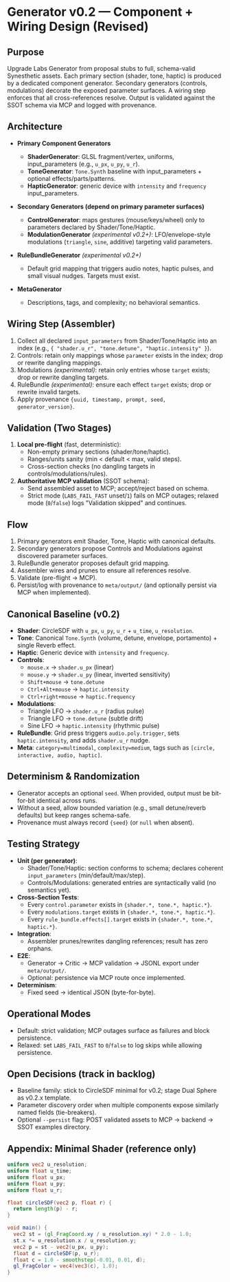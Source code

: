 # Generator v0.2 — Component + Wiring Design (Revised)

## Purpose
Upgrade Labs Generator from proposal stubs to full, schema-valid Synesthetic assets. Each primary section (shader, tone, haptic) is produced by a dedicated component generator. Secondary generators (controls, modulations) decorate the exposed parameter surfaces. A wiring step enforces that all cross-references resolve. Output is validated against the SSOT schema via MCP and logged with provenance.

## Architecture
- **Primary Component Generators**
  - **ShaderGenerator**: GLSL fragment/vertex, uniforms, input_parameters (e.g., `u_px`, `u_py`, `u_r`).
  - **ToneGenerator**: `Tone.Synth` baseline with input_parameters + optional effects/parts/patterns.
  - **HapticGenerator**: generic device with `intensity` and `frequency` input_parameters.

- **Secondary Generators (depend on primary parameter surfaces)**
  - **ControlGenerator**: maps gestures (mouse/keys/wheel) only to parameters declared by Shader/Tone/Haptic.
  - **ModulationGenerator** *(experimental v0.2+)*: LFO/envelope-style modulations (`triangle`, `sine`, additive) targeting valid parameters.

- **RuleBundleGenerator** *(experimental v0.2+)*
  - Default grid mapping that triggers audio notes, haptic pulses, and small visual nudges. Targets must exist.

- **MetaGenerator**
  - Descriptions, tags, and complexity; no behavioral semantics.

## Wiring Step (Assembler)
1. Collect all declared `input_parameters` from Shader/Tone/Haptic into an index (e.g., `{ "shader.u_r", "tone.detune", "haptic.intensity" }`).
2. Controls: retain only mappings whose `parameter` exists in the index; drop or rewrite dangling mappings.
3. Modulations *(experimental)*: retain only entries whose `target` exists; drop or rewrite dangling targets.
4. RuleBundle *(experimental)*: ensure each effect `target` exists; drop or rewrite invalid targets.
5. Apply provenance `{uuid, timestamp, prompt, seed, generator_version}`.

## Validation (Two Stages)
1. **Local pre-flight** (fast, deterministic):
   - Non-empty primary sections (shader/tone/haptic).
   - Ranges/units sanity (min < default < max, valid steps).
   - Cross-section checks (no dangling targets in controls/modulations/rules).
2. **Authoritative MCP validation** (SSOT schema):
   - Send assembled asset to MCP; accept/reject based on schema.
   - Strict mode (`LABS_FAIL_FAST` unset/`1`) fails on MCP outages; relaxed mode (`0`/`false`) logs "Validation skipped" and continues.

## Flow
1. Primary generators emit Shader, Tone, Haptic with canonical defaults.
2. Secondary generators propose Controls and Modulations against discovered parameter surfaces.
3. RuleBundle generator proposes default grid mapping.
4. Assembler wires and prunes to ensure all references resolve.
5. Validate (pre-flight → MCP).
6. Persist/log with provenance to `meta/output/` (and optionally persist via MCP when implemented).

## Canonical Baseline (v0.2)
- **Shader**: CircleSDF with `u_px`, `u_py`, `u_r` + `u_time`, `u_resolution`.
- **Tone**: Canonical `Tone.Synth` (volume, detune, envelope, portamento) + single Reverb effect.
- **Haptic**: Generic device with `intensity` and `frequency`.
- **Controls**:
  - `mouse.x` → `shader.u_px` (linear)
  - `mouse.y` → `shader.u_py` (linear, inverted sensitivity)
  - `Shift+mouse` → `tone.detune`
  - `Ctrl+Alt+mouse` → `haptic.intensity`
  - `Ctrl+right+mouse` → `haptic.frequency`
- **Modulations**:
  - Triangle LFO → `shader.u_r` (radius pulse)
  - Triangle LFO → `tone.detune` (subtle drift)
  - Sine LFO → `haptic.intensity` (rhythmic pulse)
- **RuleBundle**: Grid press triggers `audio.poly.trigger`, sets `haptic.intensity`, and adds `shader.u_r` nudge.
- **Meta**: `category=multimodal`, `complexity=medium`, tags such as `[circle, interactive, audio, haptic]`.

## Determinism & Randomization
- Generator accepts an optional `seed`. When provided, output must be bit-for-bit identical across runs.
- Without a seed, allow bounded variation (e.g., small detune/reverb defaults) but keep ranges schema-safe.
- Provenance must always record `{seed}` (or `null` when absent).

## Testing Strategy
- **Unit (per generator)**:
  - Shader/Tone/Haptic: section conforms to schema; declares coherent `input_parameters` (min/default/max/step).
  - Controls/Modulations: generated entries are syntactically valid (no semantics yet).
- **Cross-Section Tests**:
  - Every `control.parameter` exists in `{shader.*, tone.*, haptic.*}`.
  - Every `modulations.target` exists in `{shader.*, tone.*, haptic.*}`.
  - Every `rule_bundle.effects[].target` exists in `{shader.*, tone.*, haptic.*}`.
- **Integration**:
  - Assembler prunes/rewrites dangling references; result has zero orphans.
- **E2E**:
  - Generator → Critic → MCP validation → JSONL export under `meta/output/`.
  - Optional: persistence via MCP route once implemented.
- **Determinism**:
  - Fixed seed → identical JSON (byte-for-byte).

## Operational Modes
- Default: strict validation; MCP outages surface as failures and block persistence.
- Relaxed: set `LABS_FAIL_FAST` to `0`/`false` to log skips while allowing persistence.

## Open Decisions (track in backlog)
- Baseline family: stick to CircleSDF minimal for v0.2; stage Dual Sphere as v0.2.x template.
- Parameter discovery order when multiple components expose similarly named fields (tie-breakers).
- Optional `--persist` flag: POST validated assets to MCP → backend → SSOT examples directory.

## Appendix: Minimal Shader (reference only)
```glsl
uniform vec2 u_resolution;
uniform float u_time;
uniform float u_px;
uniform float u_py;
uniform float u_r;

float circleSDF(vec2 p, float r) {
  return length(p) - r;
}

void main() {
  vec2 st = (gl_FragCoord.xy / u_resolution.xy) * 2.0 - 1.0;
  st.x *= u_resolution.x / u_resolution.y;
  vec2 p = st - vec2(u_px, u_py);
  float d = circleSDF(p, u_r);
  float c = 1.0 - smoothstep(-0.01, 0.01, d);
  gl_FragColor = vec4(vec3(c), 1.0);
}
```
